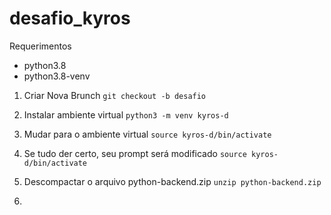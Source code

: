 # desafio_kyros

Requerimentos
- python3.8
- python3.8-venv

1. Criar Nova Brunch
`git checkout -b desafio`

2. Instalar ambiente virtual
`python3 -m venv kyros-d`

3. Mudar para o ambiente virtual
`source kyros-d/bin/activate`

4. Se tudo der certo, seu prompt será modificado
`source kyros-d/bin/activate`

5. Descompactar o arquivo python-backend.zip
`unzip python-backend.zip`

6. 

